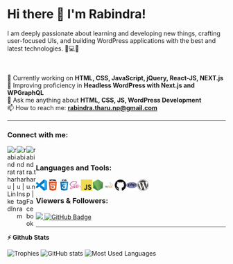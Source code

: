 <h1 align="left"> Hi there 👋 I'm Rabindra! </h1>

<p align="left"> I am deeply passionate about learning and developing new things, crafting user-focused UIs, and building WordPress applications with the best and latest technologies. 🚀💻😍 </p>

<br />

🔭 Currently working on **HTML, CSS, JavaScript, jQuery, React-JS, NEXT.js**
<br />
🌱 Improving proficiency in **Headless WordPress with Next.js and WPGraphQL**
<br />
💬 Ask me anything about **HTML, CSS, JS, WordPress Development**
<br />
📫 How to reach me: **rabindra.tharu.np@gmail.com**

---

### Connect with me:

[<img align="left" alt="rabindratharu | LinkedIn" width="22px" src="https://cdn.jsdelivr.net/npm/simple-icons@v3/icons/linkedin.svg" />][linkedin] [<img align="left" alt="rabindratharu | Instagram" width="22px" src="https://cdn.jsdelivr.net/npm/simple-icons@v3/icons/instagram.svg" />][instagram] [<img align="left" alt="rabindra.tharu.np | Facebook" width="22px" src="https://cdn.jsdelivr.net/npm/simple-icons@v3/icons/facebook.svg" />][facebook]

<br />

### Languages and Tools:

[<img align="left" alt="VSCode" width="26px" src="https://raw.githubusercontent.com/github/explore/80688e429a7d4ef2fca1e82350fe8e3517d3494d/topics/visual-studio-code/visual-studio-code.png" />][vscode] [<img align="left" alt="HTML5" width="26px" src="https://raw.githubusercontent.com/github/explore/80688e429a7d4ef2fca1e82350fe8e3517d3494d/topics/html/html.png" />][html5] [<img align="left" alt="CSS3" width="26px" src="https://raw.githubusercontent.com/github/explore/80688e429a7d4ef2fca1e82350fe8e3517d3494d/topics/css/css.png" />][css3] [<img align="left" alt="Sass" width="26px" src="https://raw.githubusercontent.com/github/explore/80688e429a7d4ef2fca1e82350fe8e3517d3494d/topics/sass/sass.png" />][sass] [<img align="left" alt="JavaScript" width="26px" src="https://raw.githubusercontent.com/github/explore/80688e429a7d4ef2fca1e82350fe8e3517d3494d/topics/javascript/javascript.png" />][javascript] [<img align="left" alt="Node.js" width="26px" src="https://raw.githubusercontent.com/github/explore/80688e429a7d4ef2fca1e82350fe8e3517d3494d/topics/nodejs/nodejs.png" />][nodejs] [<img align="left" alt="MySQL" width="26px" src="https://raw.githubusercontent.com/github/explore/80688e429a7d4ef2fca1e82350fe8e3517d3494d/topics/mysql/mysql.png" />][mysql] [<img align="left" alt="GitHub" width="26px" src="https://raw.githubusercontent.com/github/explore/78df643247d429f6cc873026c0622819ad797942/topics/github/github.png" />][github] [<img align="left" alt="PHP" width="26px" src="https://raw.githubusercontent.com/github/explore/ccc16358ac4530c6a69b1b80c7223cd2744dea83/topics/php/php.png" />][php] [<img align="left" alt="Wordpress" width="26px" src="https://raw.githubusercontent.com/github/explore/80688e429a7d4ef2fca1e82350fe8e3517d3494d/topics/wordpress/wordpress.png" />][wordpress]

<br />

### Viewers & Followers:

<a href="javascript:void(0)">
    <img src="https://komarev.com/ghpvc/?username=rabindratharu">
</a>
<a href="https://github.com/rabindratharu?tab=followers"><img src="https://img.shields.io/github/followers/rabindratharu?label=Followers&style=social" alt="GitHub Badge"></a>

<br />

---

<strong>⚡ Github Stats </strong>
<br/>

![Trophies](https://github-profile-trophy.vercel.app/?username=rabindratharu)
![GitHub stats](https://github-readme-stats.vercel.app/api?username=rabindratharu&include_all_commits=true&show_icons=true)
![Most Used Languages](https://github-readme-stats.vercel.app/api/top-langs/?username=rabindratharu&layout=compact&hide=html)
<br/>

[linkedin]: https://www.linkedin.com/in/rabindratharu/
[facebook]: https://www.facebook.com/rabindra.tharu.np/
[instagram]: https://www.instagram.com/rabindra_tharu/
[vscode]: https://code.visualstudio.com/
[html5]: https://www.w3schools.com/html/
[css3]: https://www.w3schools.com/css/
[sass]: https://sass-lang.com/
[javascript]: https://www.w3schools.com/js/
[nodejs]: https://nodejs.org/
[mysql]: https://www.mysql.com/
[github]: https://www.github.com/
[php]: https://www.php.net/
[wordpress]: https://wordpress.org/
